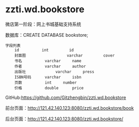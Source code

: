 # zzti.wd.bookstore
微店第一阶段：网上书城基础支持系统

数据库：CREATE DATABASE bookstore;

	字段列表
		id			int 		id
		封面图                  varchar         cover
		书名			varchar 	name
		作者			varchar		author
		出版社	        	varchar		press
		ISBN号码		varchar		isbn
		页数			int		number
		价格			double		price

GitHub:https://github.com/Gitzhengbin/zzti.wd.bookstore

前台页面：http://121.42.140.123:8080/zzti.wd.bookstore/book

后台页面：http://121.42.140.123:8080/zzti.wd.bookstore/
